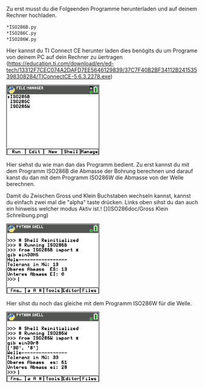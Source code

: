 Zu erst musst du die Folgeenden Programme herunterladen und auf deinem Rechner hochladen.

    *ISO286B.py
    *ISO286C.py
    *ISO286W.py
    
Hier kannst du TI Connect CE herunter laden dies benögits du um Programe von deinem PC auf dein Rechner zu üertragen
(https://education.ti.com/download/en/ed-tech/13312F7CEC074A2DAFD7EE5646129839/37C7F40B2BF34112B241535398308284/TIConnectCE-5.6.3.2278.exe)

![](ISO286doc/StartScreen.png)

Hier siehst du wie man dan das Programm bedient.
Zu erst kannst du mit dem Programm ISO286B die Abmasse der Bohrung berechnen und darauf kanst du dan mit dem Programm ISO286W die Abmasse von der Welle berechnen.

Damit du Zwischen Gross und Klein Buchstaben wechseln kannst, kannst du einfach zwei mal die "alpha" taste drücken.
Links oben sihst du dan auch ein hinweiss welcher modus Aktiv ist.!
[](ISO286doc/Gross Klein Schreibung.png)

![](ISO286doc/30H6.png)

Hier sihst du noch das gleiche mit dem Programm ISO286W für die Welle.

![](ISO286doc/30p8.png)

